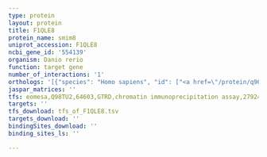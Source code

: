 ```yaml
---
type: protein
layout: protein
title: F1QLE8
protein_name: smim8
uniprot_accession: F1QLE8
ncbi_gene_id: '554139'
organism: Danio rerio
function: target gene
number_of_interactions: '1'
orthologs: '[{"species": "Homo sapiens", "id": ["<a href=\"/protein/q96kf7\">Q96KF7</a>"]}, {"species": "Mus musculus", "id": ["<a href=\"/protein/q9cqq0\">Q9CQQ0</a>"]}, {"species": "Rattus norvegicus", "id": ["<a href=\"/protein/g3v8z7\">G3V8Z7</a>"]}, {"species": "Drosophila melanogaster", "id": ["<a href=\"/protein/q8ips9\">Q8IPS9</a>"]}]'
jaspar_matrices: ''
tfs: eomesa,Q98TU2,64603,GTRD,chromatin immunoprecipitation assay,27924024%5Buid%5D,No
targets: ''
tfs_download: tfs_of_F1QLE8.tsv
targets_download: ''
bindingSites_download: ''
binding_sites_ls: ''

---
```

